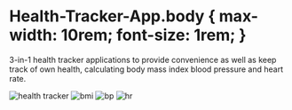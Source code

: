# Health-Tracker-App.body { max-width: 10rem; font-size: 1rem; }

3-in-1 health tracker applications to provide convenience as well as keep track of own health, calculating body mass index blood pressure and heart rate.

![health tracker](https://user-images.githubusercontent.com/48885389/107739187-499a0880-6d43-11eb-834c-4a0556aa6c06.png)
![bmi](https://user-images.githubusercontent.com/48885389/107739191-4c94f900-6d43-11eb-9564-592a7c5c4b57.png)
![bp](https://user-images.githubusercontent.com/48885389/107739198-4f8fe980-6d43-11eb-9b12-3d74b7b64487.png)
![hr](https://user-images.githubusercontent.com/48885389/107739205-528ada00-6d43-11eb-84b8-e6b07da111be.png)
